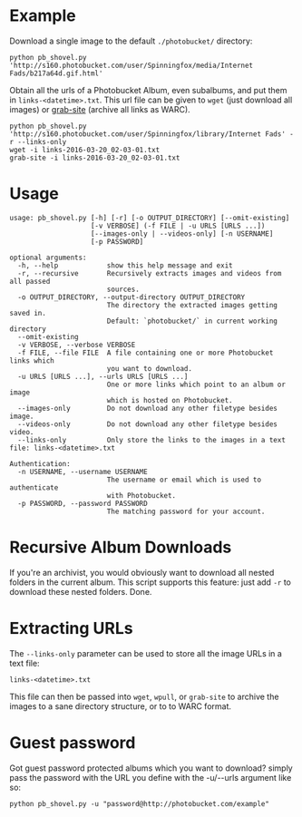 Example
=======

Download a single image to the default `./photobucket/` directory:

```
python pb_shovel.py 'http://s160.photobucket.com/user/Spinningfox/media/Internet Fads/b217a64d.gif.html'
```

Obtain all the urls of a Photobucket Album, even subalbums, and put them in `links-<datetime>.txt`. This url file can be given to `wget` (just download all images) or [grab-site](https://github.com/ludios/grab-site) (archive all links as WARC).

```
python pb_shovel.py 'http://s160.photobucket.com/user/Spinningfox/library/Internet Fads' -r --links-only
wget -i links-2016-03-20_02-03-01.txt
grab-site -i links-2016-03-20_02-03-01.txt
```

Usage
=====

```
usage: pb_shovel.py [-h] [-r] [-o OUTPUT_DIRECTORY] [--omit-existing]
                    [-v VERBOSE] (-f FILE | -u URLS [URLS ...])
                    [--images-only | --videos-only] [-n USERNAME]
                    [-p PASSWORD]

optional arguments:
  -h, --help            show this help message and exit
  -r, --recursive       Recursively extracts images and videos from all passed
                        sources.
  -o OUTPUT_DIRECTORY, --output-directory OUTPUT_DIRECTORY
                        The directory the extracted images getting saved in.
                        Default: `photobucket/` in current working directory
  --omit-existing
  -v VERBOSE, --verbose VERBOSE
  -f FILE, --file FILE  A file containing one or more Photobucket links which
                        you want to download.
  -u URLS [URLS ...], --urls URLS [URLS ...]
                        One or more links which point to an album or image
                        which is hosted on Photobucket.
  --images-only         Do not download any other filetype besides image.
  --videos-only         Do not download any other filetype besides video.
  --links-only          Only store the links to the images in a text file: links-<datetime>.txt

Authentication:
  -n USERNAME, --username USERNAME
                        The username or email which is used to authenticate
                        with Photobucket.
  -p PASSWORD, --password PASSWORD
                        The matching password for your account.

```

Recursive Album Downloads
=========================

If you're an archivist, you would obviously want to download all nested folders in the current
album. This script supports this feature: just add `-r` to download these nested folders. Done.

Extracting URLs
===============

The `--links-only` parameter can be used to store all the image URLs in a text file:

`links-<datetime>.txt`

This file can then be passed into `wget`, `wpull`, or `grab-site` to archive the 
images to a sane directory structure, or to to WARC format.

Guest password
=====================
Got guest password protected albums which you want to download?
simply pass the password with the URL you define with the
-u/--urls argument like so:
```
python pb_shovel.py -u "password@http://photobucket.com/example"
```
